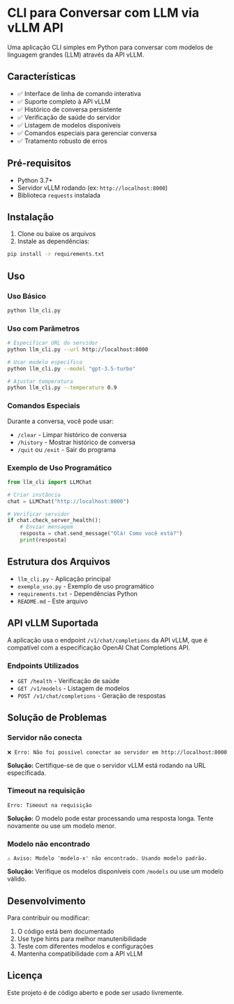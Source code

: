 # CLI para Conversar com LLM via vLLM API

Uma aplicação CLI simples em Python para conversar com modelos de linguagem grandes (LLM) através da API vLLM.

## Características

- ✅ Interface de linha de comando interativa
- ✅ Suporte completo à API vLLM
- ✅ Histórico de conversa persistente
- ✅ Verificação de saúde do servidor
- ✅ Listagem de modelos disponíveis
- ✅ Comandos especiais para gerenciar conversa
- ✅ Tratamento robusto de erros

## Pré-requisitos

- Python 3.7+
- Servidor vLLM rodando (ex: `http://localhost:8000`)
- Biblioteca `requests` instalada

## Instalação

1. Clone ou baixe os arquivos
2. Instale as dependências:

```bash
pip install -r requirements.txt
```

## Uso

### Uso Básico

```bash
python llm_cli.py
```

### Uso com Parâmetros

```bash
# Especificar URL do servidor
python llm_cli.py --url http://localhost:8000

# Usar modelo específico
python llm_cli.py --model "gpt-3.5-turbo"

# Ajustar temperatura
python llm_cli.py --temperature 0.9
```

### Comandos Especiais

Durante a conversa, você pode usar:

- `/clear` - Limpar histórico de conversa
- `/history` - Mostrar histórico de conversa
- `/quit` ou `/exit` - Sair do programa

### Exemplo de Uso Programático

```python
from llm_cli import LLMChat

# Criar instância
chat = LLMChat("http://localhost:8000")

# Verificar servidor
if chat.check_server_health():
    # Enviar mensagem
    resposta = chat.send_message("Olá! Como você está?")
    print(resposta)
```

## Estrutura dos Arquivos

- `llm_cli.py` - Aplicação principal
- `exemplo_uso.py` - Exemplo de uso programático
- `requirements.txt` - Dependências Python
- `README.md` - Este arquivo

## API vLLM Suportada

A aplicação usa o endpoint `/v1/chat/completions` da API vLLM, que é compatível com a especificação OpenAI Chat Completions API.

### Endpoints Utilizados

- `GET /health` - Verificação de saúde
- `GET /v1/models` - Listagem de modelos
- `POST /v1/chat/completions` - Geração de respostas

## Solução de Problemas

### Servidor não conecta

```
❌ Erro: Não foi possível conectar ao servidor em http://localhost:8000
```

**Solução:** Certifique-se de que o servidor vLLM está rodando na URL especificada.

### Timeout na requisição

```
Erro: Timeout na requisição
```

**Solução:** O modelo pode estar processando uma resposta longa. Tente novamente ou use um modelo menor.

### Modelo não encontrado

```
⚠️ Aviso: Modelo 'modelo-x' não encontrado. Usando modelo padrão.
```

**Solução:** Verifique os modelos disponíveis com `/models` ou use um modelo válido.

## Desenvolvimento

Para contribuir ou modificar:

1. O código está bem documentado
2. Use type hints para melhor manutenibilidade
3. Teste com diferentes modelos e configurações
4. Mantenha compatibilidade com a API vLLM

## Licença

Este projeto é de código aberto e pode ser usado livremente.
